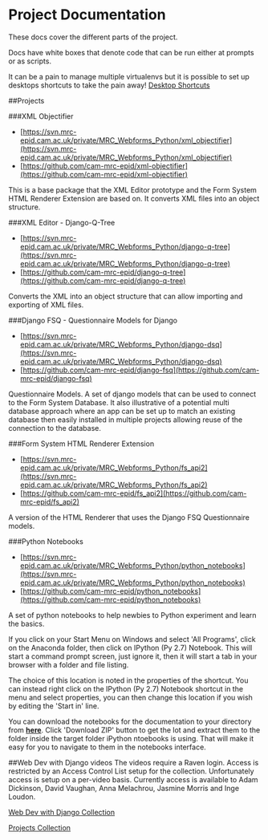 # Project Documentation

These docs cover the different parts of the project.

Docs have white boxes that denote code that can be run either at prompts or as scripts. 

It can be a pain to manage multiple virtualenvs but it is possible to set up desktops shortcuts to take the pain away! [Desktop Shortcuts](tips/shortcuts.md)

##Projects

###XML Objectifier
* [https://svn.mrc-epid.cam.ac.uk/private/MRC_Webforms_Python/xml_objectifier](https://svn.mrc-epid.cam.ac.uk/private/MRC_Webforms_Python/xml_objectifier)
* [https://github.com/cam-mrc-epid/xml-objectifier](https://github.com/cam-mrc-epid/xml-objectifier)

This is a base package that the XML Editor prototype and the Form System HTML Renderer Extension are based on.  It converts XML files into an object structure.

###XML Editor - Django-Q-Tree
* [https://svn.mrc-epid.cam.ac.uk/private/MRC_Webforms_Python/django-q-tree](https://svn.mrc-epid.cam.ac.uk/private/MRC_Webforms_Python/django-q-tree)
* [https://github.com/cam-mrc-epid/django-q-tree](https://github.com/cam-mrc-epid/django-q-tree)

Converts the XML into an object structure that can allow importing and exporting of XML files.

###Django FSQ - Questionnaire Models for Django
* [https://svn.mrc-epid.cam.ac.uk/private/MRC_Webforms_Python/django-dsq](https://svn.mrc-epid.cam.ac.uk/private/MRC_Webforms_Python/django-dsq)
* [https://github.com/cam-mrc-epid/django-fsq](https://github.com/cam-mrc-epid/django-fsq)

Questionnaire Models.  A set of django models that can be used to connect to the Form System Database.  It also illustrative of a potential multi database approach where an app can be set up to match an existing database then easily installed in multiple projects allowing reuse of the connection to the database. 

###Form System HTML Renderer Extension
* [https://svn.mrc-epid.cam.ac.uk/private/MRC_Webforms_Python/fs_api2](https://svn.mrc-epid.cam.ac.uk/private/MRC_Webforms_Python/fs_api2)
* [https://github.com/cam-mrc-epid/fs_api2](https://github.com/cam-mrc-epid/fs_api2)

A version of the HTML Renderer that uses the Django FSQ Questionnaire models.

###Python Notebooks
* [https://svn.mrc-epid.cam.ac.uk/private/MRC_Webforms_Python/python_notebooks](https://svn.mrc-epid.cam.ac.uk/private/MRC_Webforms_Python/python_notebooks)
* [https://github.com/cam-mrc-epid/python_notebooks](https://github.com/cam-mrc-epid/python_notebooks)

A set of python notebooks to help newbies to Python experiment and learn the basics.  

If you click on your Start Menu on Windows and select 'All Programs', click on the Anaconda folder, then click on IPython (Py 2.7) Notebook.  This will start a command prompt screen, just ignore it, then it will start a tab in your browser with a folder and file listing.  

The choice of this location is noted in the properties of the shortcut.  You can instead right click on the IPython (Py 2.7) Notebook shortcut in the menu and select properties, you can then change this location if you wish by editing the 'Start in' line.

You can download the notebooks for the documentation to your directory from **[here](https://github.com/davidgillies/python_notebooks)**.  Click 'Download ZIP' button to get the lot and extract them to the folder inside the target folder iPython ntoebooks is using.  That will make it easy for you to navigate to them in the notebooks interface.    

##Web Dev with Django videos
The videos require a Raven login.  Access is restricted by an Access Control List setup for the collection.  Unfortunately access is setup on a per-video basis.  Currently access is available to Adam Dickinson, David Vaughan, Anna Melachrou, Jasmine Morris and Inge Loudon.

[Web Dev with Django Collection](http://www.sms.cam.ac.uk/collection/2049733)

[Projects Collection](http://sms.cam.ac.uk/collection/2094754)
